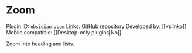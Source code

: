 # Zoom

Plugin ID: `obsidian-zoom`
Links: [GitHub repository](https://github.com/vslinko/obsidian-zoom)
Developed by: [[vslinko]]
Mobile compatible: [[Desktop-only plugins|No]]

Zoom into heading and lists.
